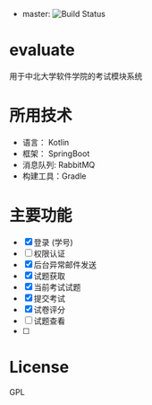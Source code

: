 
- master:  ![Build Status](https://travis-ci.com/youngxhui/evaluate.svg?token=njtvkNwPTgPqZDxjvXks&branch=master)


# evaluate

用于中北大学软件学院的考试模块系统

# 所用技术

- 语言： Kotlin
- 框架： SpringBoot
- 消息队列: RabbitMQ
- 构建工具：Gradle

# 主要功能

- [x] 登录 (学号)   
- [ ] 权限认证  
- [x] 后台异常邮件发送
- [x] 试题获取
- [x] 当前考试试题
- [x] 提交考试
- [x] 试卷评分
- [ ] 试题查看 
- [ ] 

# License

GPL
